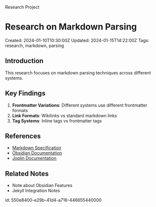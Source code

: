 Research Project

# Research on Markdown Parsing

Created: 2024-01-10T10:30:00Z
Updated: 2024-01-15T14:22:00Z
Tags: research, markdown, parsing

## Introduction

This research focuses on markdown parsing techniques across different systems.

## Key Findings

1. **Frontmatter Variations**: Different systems use different frontmatter formats
2. **Link Formats**: Wikilinks vs standard markdown links
3. **Tag Systems**: Inline tags vs frontmatter tags

## References

- [Markdown Specification](https://spec.commonmark.org/)
- [Obsidian Documentation](https://help.obsidian.md/)
- [Joplin Documentation](https://joplinapp.org/help/)

## Related Notes

- Note about Obsidian Features
- Jekyll Integration Notes

id: 550e8400-e29b-41d4-a716-446655440000